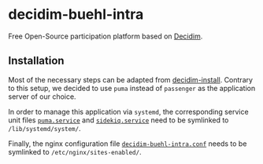 # decidim-buehl-intra

Free Open-Source participation platform based on [Decidim](https://github.com/decidim/decidim).

## Installation

Most of the necessary steps can be adapted from [decidim-install](https://github.com/buehl/decidim-install).
Contrary to this setup, we decided to use `puma` instead of `passenger` as the application server of our choice.

In order to manage this application via `systemd`, the corresponding service unit files 
[`puma.service`](config/systemd/puma.service) and [`sidekiq.service`](config/systemd/sidekiq.service) need to be
symlinked to `/lib/systemd/system/`.

Finally, the nginx configuration file [`decidim-buehl-intra.conf`](config/nginx/decidim-buehl-intra.conf) needs 
to be symlinked to `/etc/nginx/sites-enabled/`.
